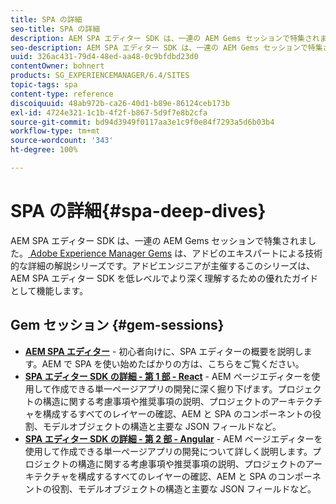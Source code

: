```yaml
---
title: SPA の詳細
seo-title: SPA の詳細
description: AEM SPA エディター SDK は、一連の AEM Gems セッションで特集されました。アドビエンジニアが主催するこのシリーズは、AEM SPA エディター SDK を低レベルでより深く理解するための優れたガイドとして機能します。
seo-description: AEM SPA エディター SDK は、一連の AEM Gems セッションで特集されました。アドビエンジニアが主催するこのシリーズは、AEM SPA エディター SDK を低レベルでより深く理解するための優れたガイドとして機能します。
uuid: 326ac431-79d4-48ed-aa48-0c9bfdbd23d0
contentOwner: bohnert
products: SG_EXPERIENCEMANAGER/6.4/SITES
topic-tags: spa
content-type: reference
discoiquuid: 48ab972b-ca26-40d1-b89e-86124ceb173b
exl-id: 4724e321-1c1b-4f2f-b867-5d9f7e8b2cfa
source-git-commit: bd94d3949f0117aa3e1c9f0e84f7293a5d6b03b4
workflow-type: tm+mt
source-wordcount: '343'
ht-degree: 100%

---
```


# SPA の詳細{#spa-deep-dives}

AEM SPA エディター SDK は、一連の AEM Gems セッションで特集されました。[ Adobe Experience Manager Gems](https://helpx.adobe.com/jp/experience-manager/kt/eseminars/gems/aem-index.html) は、アドビのエキスパートによる技術的な詳細の解説シリーズです。アドビエンジニアが主催するこのシリーズは、AEM SPA エディター SDK を低レベルでより深く理解するための優れたガイドとして機能します。

## Gem セッション {#gem-sessions}

* **[AEM SPA エディター](https://helpx.adobe.com/jp/experience-manager/kt/eseminars/gems/aem-spa-editor.html)[](https://helpx.adobe.com/experience-manager/kt/eseminars/gems/aem-spa-editor.html)** - 初心者向けに、SPA エディターの概要を説明します。AEM で SPA を使い始めたばかりの方は、こちらをご覧ください。
* **[SPA エディター SDK の詳細 - 第 1 部 - React](https://helpx.adobe.com/jp/experience-manager/kt/eseminars/gems/SPA-Editor-SDK-Deep-Dive-React.html)** - AEM ページエディターを使用して作成できる単一ページアプリの開発に深く掘り下げます。プロジェクトの構造に関する考慮事項や推奨事項の説明、プロジェクトのアーキテクチャを構成するすべてのレイヤーの確認、AEM と SPA のコンポーネントの役割、モデルオブジェクトの構造と主要な JSON フィールドなど。
* **[SPA エディター SDK の詳細 - 第 2 部 - Angular](https://helpx.adobe.com/jp/experience-manager/kt/eseminars/gems/SPA-Editor-SDK-Deep-Dive-Angular.html)** - AEM ページエディターを使用して作成できる単一ページアプリの開発について詳しく説明します。プロジェクトの構造に関する考慮事項や推奨事項の説明、プロジェクトのアーキテクチャを構成するすべてのレイヤーの確認、AEM と SPA のコンポーネントの役割、モデルオブジェクトの構造と主要な JSON フィールドなど。
